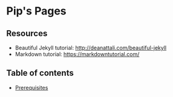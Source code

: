 # Pip's Pages



## Resources
- Beautiful Jekyll tutorial: http://deanattali.com/beautiful-jekyll
- Markdown tutorial: https://markdowntutorial.com/

## Table of contents

- [Prerequisites](#prerequisites)


